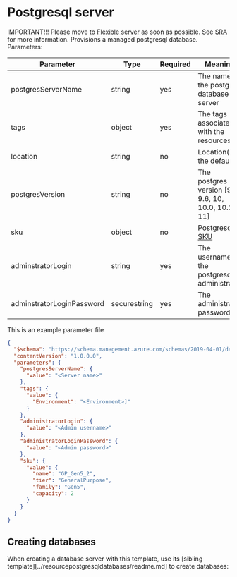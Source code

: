 # Postgresql server

IMPORTANT!!! Please move to [Flexible server](../resourcePostgresqlFlexibleServer/) as soon as possible.
See [SRA](https://docs.omnia.equinor.com/governance/security/components/v4/postgresql/) for more information.
Provisions a managed postgresql database. Parameters:

| Parameter                 | Type         | Required | Meaning                                             |
| ------------------------- | ------------ | -------- | --------------------------------------------------- |
| postgresServerName        | string       | yes      | The name of the postgres database server            |
| tags                      | object       | yes      | The tags associated with the resources              |
| location                  | string       | no       | Location(use the default)                           |
| postgresVersion           | string       | no       | The postgres version [9.5, 9.6, 10, 10.0, 10.2, 11] |
| sku                       | object       | no       | Postgresql [SKU][sku]                               |
| adminstratorLogin         | string       | yes      | The username of the postgresql administrator        |
| adminstratorLoginPassword | securestring | yes      | The administrator password                          |

This is an example parameter file

```json
{
  "$schema": "https://schema.management.azure.com/schemas/2019-04-01/deploymentParameters.json#",
  "contentVersion": "1.0.0.0",
  "parameters": {
    "postgresServerName": {
      "value": "<Server name>"
    },
    "tags": {
      "value": {
        "Environment": "<Environment>]"
      }
    },
    "administratorLogin": {
      "value": "<Admin username>"
    },
    "administratorLoginPassword": {
      "value": "<Admin password>"
    },
    "sku": {
      "value": {
        "name": "GP_Gen5_2",
        "tier": "GeneralPurpose",
        "family": "Gen5",
        "capacity": 2
      }
    }
  }
}
```

## Creating databases

When creating a database server with this template, use its [sibling template][../resourcepostgresqldatabases/readme.md] to create databases:

[sku]: https://docs.microsoft.com/en-us/azure/templates/microsoft.dbforpostgresql/2017-12-01/servers#sku-object "SKU"
